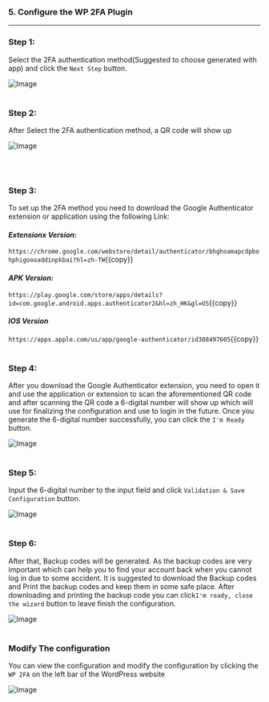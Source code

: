 ### **5. Configure the WP 2FA Plugin**
---
### **Step 1:**
Select the 2FA authentication method(Suggested to choose generated with app) and click the ```Next Step``` button.

![Image](./assets/Authentication.png)
<br></br>
### **Step 2:**
After Select the 2FA authentication method, a QR code will show up

![Image](./assets/QRcode.png)

<br></br>
### **Step 3:**
To set up the 2FA method you need to download the Google Authenticator extension or application using the following Link:

#### *Extensionx Version:*
`https://chrome.google.com/webstore/detail/authenticator/bhghoamapcdpbohphigoooaddinpkbai?hl=zh-TW`{{copy}}

#### *APK Version:*
`https://play.google.com/store/apps/details?id=com.google.android.apps.authenticator2&hl=zh_HK&gl=US`{{copy}}

#### *IOS Version*
`https://apps.apple.com/us/app/google-authenticator/id388497605`{{copy}}
<br></br>
### **Step 4:**
After you download the Google Authenticator extension, you need to open it and use the application or extension to scan the aforementioned QR code and
after scanning the QR code a 6-digital number will show up which will use for finalizing the configuration and use to login in the future. Once you generate the 6-digital number successfully, you can click the `I'm Ready` button.

![Image](./assets/GoogleAuthenticator.png)
<br></br>
### **Step 5:**
Input the 6-digital number to the input field and click `Validation & Save Configuration` button.

![Image](./assets/CodeInput.png)
<br></br>
### **Step 6:**
After that, Backup codes will be generated. As the backup codes are very important which can help you to find your account back when you cannot log in due to some accident. It is suggested to download the Backup codes and Print the backup codes and keep them in some safe place. After downloading and printing the backup code you can click`I'm ready, close the wizard` button to leave finish the configuration.

![Image](./assets/BackUpCode.png)
<br></br>
### **Modify The configuration** 
You can view the configuration and modify the configuration by clicking the `WP 2FA` on the left bar of the WordPress website

![Image](./assets/ModifyConfig.png)